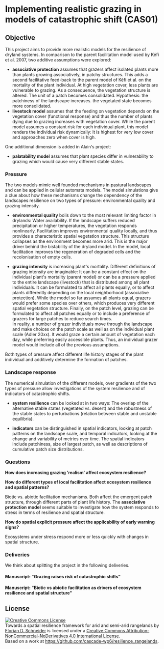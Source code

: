 Implementing realistic grazing in models of catastrophic shift (CAS01)
======================================================================

## Objective

This project aims to provide more realistic models for the resilience of dryland systems. 
In comparison to the parent facilitation model used by Kéfi et al. 2007, two additive assumptions were explored:  

 - 	**associative protection** assumes that grazers affect isolated plants more than plants growing associatively, in patchy structures. This adds a second facilitative feed-back to the parent model of Kéfi et al. on the mortality of the plant individual. At high vegetation cover, less plants are vulnerable to grazing. As a consequence, the vegetation structure is altered. The unit of a patch becomes consolidated. Hypothesis: the patchiness of the landscape increases. the vegetated state becomes more consolidated.  
 - 	**livestock model** assumes that the feeding on vegetation depends on the vegetation cover (functional response) and thus the number of plants dying due to grazing increases with vegetation cover. While the parent model assumes a constant risk for each individual plant, this model renders the individual risk dynamically: It is highest for very low cover and approaches zero when cover is high.  

One additional dimension is added in Alain's project:  

 - 	**palatability model** assumes that plant species differ in vulnerability to grazing which would cause very different stable states.  

### Pressure
The two models mimic well founded mechanisms in pastural landscapes and can be applied in cellular automata models. The model simulations give a clue about how these mechanisms change the dependency of the landscapes resilience on two types of pressure: environmental quality and grazing intensity. 

- **environmental quality** boils down to the most relevant limiting factor in drylands: Water availability. If the landscape suffers reduced precipitation or higher temperatures, the vegetation responds nonlinearly. Facilitation improves environmental quality locally, and thus provides a characteristic spatial vegetation structure. This structure collapses as the environment becomes more arid. This is the major driver behind the bistability of the dryland model. In the model, local facilitation improves the regeneration of degraded cells and the recolonisation of empty cells. 

-	**grazing intensity** is increasing plant's mortality. Different definitions of grazing intensity are imaginable: It can be a constant effect on the individual plant's mortality (parent model) or can be a pressure applied to the entire landscape (livestock) that is distributed among all plant individuals. It can be formulated to affect all plants equally, or to affect plants differently depending on the local neighborhood (associative protection). While the model so far assumes all plants equal, grazers would prefer some species over others, which produces very different spatial vegetation structure. Finally, on the patch level, grazing can be formulated to affect all patches equally or to include a preference of grazers for large patches to reduce search times.  
	In reality, a number of grazer individuals move through the landscape and make choices on the patch scale as well as on the individual plant scale (Adler 20xx). It would graze a certain amount of vegetation each day, while preferring easily accessible plants. Thus, an individual grazer model would include all of the previous assumptions.
 
Both types of pressure affect different life history stages of the plant individual and additively determine the formation of patches. 

### Landscape response
The numerical simulation of the different models, over gradients of the two types of pressure allow investigations of the system resilience and of indicators of catastrophic shifts.  

- **system resilience** can be looked at in two ways: The overlap of the alternative stable states (vegetated vs. desert) and the robustness of the stable states to perturbations (relation between stable and unstable equilibria).

- **indicators** can be distinguished in spatial indicators, looking at patch patterns on the landscape scale, and temporal indicators, looking at the change and variability of metrics over time. The spatial indicators include patchiness, size of largest patch, as well as descriptions of cumulative patch size distributions. 

### Questions 

**How does increasing grazing 'realism' affect ecosystem resilience?**


**How do different types of local facilitation affect ecosystem resilience and spatial patterns?**

Biotic vs. abiotic facilitation mechanisms. Both affect the emergent patch structure, through different parts of plant life history. The **associative protection model** seems suitable to investigate how the system responds to stress in terms of resilience and spatial structure. 

**How do spatial explicit pressure affect the applicability of early warning signs?**

Ecosystems under stress respond more or less quickly with changes in spatial structure. 


### Deliveries

We think about splitting the project in the following deliveries.
 
#### Manuscript: "Grazing raises risk of catastrophic shifts"

#### Manuscript: "Biotic vs abiotic facilitation as drivers of ecosystem resilience and spatial structure"



## License

<a rel="license" href="http://creativecommons.org/licenses/by-nc-nd/4.0/"><img alt="Creative Commons License" style="border-width:0" src="https://i.creativecommons.org/l/by-nc-nd/4.0/88x31.png" /></a><br /><span xmlns:dct="http://purl.org/dc/terms/" property="dct:title">Towards a spatial resilience framework for arid and semi-arid rangelands</span> by <a xmlns:cc="http://creativecommons.org/ns#" href="https://fdschneider.github.io" property="cc:attributionName" rel="cc:attributionURL">Florian D. Schneider</a> is licensed under a <a rel="license" href="http://creativecommons.org/licenses/by-nc-nd/4.0/">Creative Commons Attribution-NonCommercial-NoDerivatives 4.0 International License</a>.<br />Based on a work at <a xmlns:dct="http://purl.org/dc/terms/" href="https://github.com/cascade-wp6/resilience_rangelands" rel="dct:source">https://github.com/cascade-wp6/resilience_rangelands</a>.
